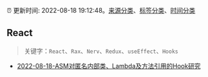 :alarm_clock: 更新时间: 2022-08-18 19:12:48。[来源分类](../README.md)、[标签分类](../TAGS.md)、[时间分类](../TIMELINE.md)

## React


> 关键字：`React`、`Rax`、`Nerv`、`Redux`、`useEffect`、`Hooks`



- [2022-08-18-ASM对匿名内部类、Lambda及方法引用的Hook研究](https://toutiao.io/k/smaj0vg) 